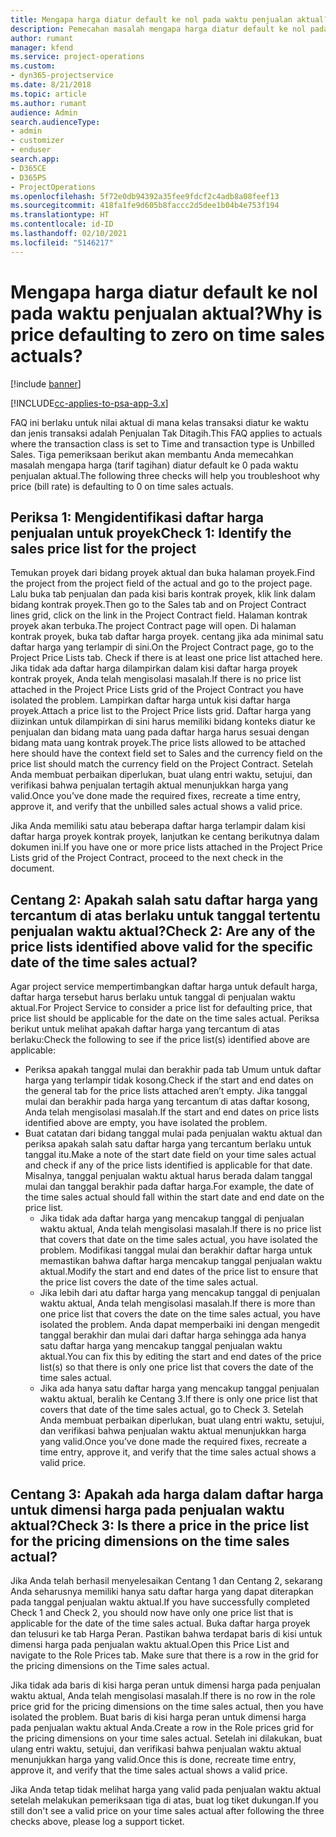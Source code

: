 ```yaml
---
title: Mengapa harga diatur default ke nol pada waktu penjualan aktual?
description: Pemecahan masalah mengapa harga diatur default ke nol pada penjualan waktu aktual.
author: rumant
manager: kfend
ms.service: project-operations
ms.custom:
- dyn365-projectservice
ms.date: 8/21/2018
ms.topic: article
ms.author: rumant
audience: Admin
search.audienceType:
- admin
- customizer
- enduser
search.app:
- D365CE
- D365PS
- ProjectOperations
ms.openlocfilehash: 5f72e0db94392a35fee9fdcf2c4adb8a08feef13
ms.sourcegitcommit: 418fa1fe9d605b8faccc2d5dee1b04b4e753f194
ms.translationtype: HT
ms.contentlocale: id-ID
ms.lasthandoff: 02/10/2021
ms.locfileid: "5146217"
---
```

# <a name="why-is-price-defaulting-to-zero-on-time-sales-actuals"></a><span data-ttu-id="2751a-103">Mengapa harga diatur default ke nol pada waktu penjualan aktual?</span><span class="sxs-lookup"><span data-stu-id="2751a-103">Why is price defaulting to zero on time sales actuals?</span></span>

[!include [banner](../includes/psa-now-project-operations.md)]

[!INCLUDE[cc-applies-to-psa-app-3.x](../includes/cc-applies-to-psa-app-3x.md)]

<span data-ttu-id="2751a-104">FAQ ini berlaku untuk nilai aktual di mana kelas transaksi diatur ke waktu dan jenis transaksi adalah Penjualan Tak Ditagih.</span><span class="sxs-lookup"><span data-stu-id="2751a-104">This FAQ applies to actuals where the transaction class is set to Time and transaction type is Unbilled Sales.</span></span> <span data-ttu-id="2751a-105">Tiga pemeriksaan berikut akan membantu Anda memecahkan masalah mengapa harga (tarif tagihan) diatur default ke 0 pada waktu penjualan aktual.</span><span class="sxs-lookup"><span data-stu-id="2751a-105">The following three checks will help you troubleshoot why price (bill rate) is defaulting to 0 on time sales actuals.</span></span>

## <a name="check-1-identify-the-sales-price-list-for-the-project"></a><span data-ttu-id="2751a-106">Periksa 1: Mengidentifikasi daftar harga penjualan untuk proyek</span><span class="sxs-lookup"><span data-stu-id="2751a-106">Check 1: Identify the sales price list for the project</span></span>

<span data-ttu-id="2751a-107">Temukan proyek dari bidang proyek aktual dan buka halaman proyek.</span><span class="sxs-lookup"><span data-stu-id="2751a-107">Find the project from the project field of the actual and go to the project page.</span></span> <span data-ttu-id="2751a-108">Lalu buka tab penjualan dan pada kisi baris kontrak proyek, klik link dalam bidang kontrak proyek.</span><span class="sxs-lookup"><span data-stu-id="2751a-108">Then go to the Sales tab and on Project Contract lines grid, click on the link in the Project Contract field.</span></span> <span data-ttu-id="2751a-109">Halaman kontrak proyek akan terbuka.</span><span class="sxs-lookup"><span data-stu-id="2751a-109">The project Contract page will open.</span></span> <span data-ttu-id="2751a-110">Di halaman kontrak proyek, buka tab daftar harga proyek. centang jika ada minimal satu daftar harga yang terlampir di sini.</span><span class="sxs-lookup"><span data-stu-id="2751a-110">On the Project Contract page, go to the Project Price Lists tab. Check if there is at least one price list attached here.</span></span> <span data-ttu-id="2751a-111">Jika tidak ada daftar harga dilampirkan dalam kisi daftar harga proyek kontrak proyek, Anda telah mengisolasi masalah.</span><span class="sxs-lookup"><span data-stu-id="2751a-111">If there is no price list attached in the Project Price Lists grid of the Project Contract you have isolated the problem.</span></span> <span data-ttu-id="2751a-112">Lampirkan daftar harga untuk kisi daftar harga proyek.</span><span class="sxs-lookup"><span data-stu-id="2751a-112">Attach a price list to the Project Price lists grid.</span></span> <span data-ttu-id="2751a-113">Daftar harga yang diizinkan untuk dilampirkan di sini harus memiliki bidang konteks diatur ke penjualan dan bidang mata uang pada daftar harga harus sesuai dengan bidang mata uang kontrak proyek.</span><span class="sxs-lookup"><span data-stu-id="2751a-113">The price lists allowed to be attached here should have the context field set to Sales and the currency field on the price list should match the currency field on the Project Contract.</span></span> <span data-ttu-id="2751a-114">Setelah Anda membuat perbaikan diperlukan, buat ulang entri waktu, setujui, dan verifikasi bahwa penjualan tertagih aktual menunjukkan harga yang valid.</span><span class="sxs-lookup"><span data-stu-id="2751a-114">Once you’ve done made the required fixes, recreate a time entry, approve it, and verify that the unbilled sales actual shows a valid price.</span></span> 

<span data-ttu-id="2751a-115">Jika Anda memiliki satu atau beberapa daftar harga terlampir dalam kisi daftar harga proyek kontrak proyek, lanjutkan ke centang berikutnya dalam dokumen ini.</span><span class="sxs-lookup"><span data-stu-id="2751a-115">If you have one or more price lists attached in the Project Price Lists grid of the Project Contract, proceed to the next check in the document.</span></span>

## <a name="check-2-are-any-of-the-price-lists-identified-above-valid-for-the-specific-date-of-the-time-sales-actual"></a><span data-ttu-id="2751a-116">Centang 2: Apakah salah satu daftar harga yang tercantum di atas berlaku untuk tanggal tertentu penjualan waktu aktual?</span><span class="sxs-lookup"><span data-stu-id="2751a-116">Check 2: Are any of the price lists identified above valid for the specific date of the time sales actual?</span></span>

<span data-ttu-id="2751a-117">Agar project service mempertimbangkan daftar harga untuk default harga, daftar harga tersebut harus berlaku untuk tanggal di penjualan waktu aktual.</span><span class="sxs-lookup"><span data-stu-id="2751a-117">For Project Service to consider a price list for defaulting price, that price list should be applicable for the date on the time sales actual.</span></span> <span data-ttu-id="2751a-118">Periksa berikut untuk melihat apakah daftar harga yang tercantum di atas berlaku:</span><span class="sxs-lookup"><span data-stu-id="2751a-118">Check the following to see if the price list(s) identified above are applicable:</span></span>
- <span data-ttu-id="2751a-119">Periksa apakah tanggal mulai dan berakhir pada tab Umum untuk daftar harga yang terlampir tidak kosong.</span><span class="sxs-lookup"><span data-stu-id="2751a-119">Check if the start and end dates on the general tab for the price lists attached aren’t empty.</span></span> <span data-ttu-id="2751a-120">Jika tanggal mulai dan berakhir pada harga yang tercantum di atas daftar kosong, Anda telah mengisolasi masalah.</span><span class="sxs-lookup"><span data-stu-id="2751a-120">If the start and end dates on price lists identified above are empty, you have isolated the problem.</span></span> 
- <span data-ttu-id="2751a-121">Buat catatan dari bidang tanggal mulai pada penjualan waktu aktual dan periksa apakah salah satu daftar harga yang tercantum berlaku untuk tanggal itu.</span><span class="sxs-lookup"><span data-stu-id="2751a-121">Make a note of the start date field on your time sales actual and check if any of the price lists identified is applicable for that date.</span></span> <span data-ttu-id="2751a-122">Misalnya, tanggal penjualan waktu aktual harus berada dalam tanggal mulai dan tanggal berakhir pada daftar harga.</span><span class="sxs-lookup"><span data-stu-id="2751a-122">For example, the date of the time sales actual should fall within the start date and end date on the price list.</span></span> 
    - <span data-ttu-id="2751a-123">Jika tidak ada daftar harga yang mencakup tanggal di penjualan waktu aktual, Anda telah mengisolasi masalah.</span><span class="sxs-lookup"><span data-stu-id="2751a-123">If there is no price list that covers that date on the time sales actual, you have isolated the problem.</span></span> <span data-ttu-id="2751a-124">Modifikasi tanggal mulai dan berakhir daftar harga untuk memastikan bahwa daftar harga mencakup tanggal penjualan waktu aktual.</span><span class="sxs-lookup"><span data-stu-id="2751a-124">Modify the start and end dates of the price list to ensure that the price list covers the date of the time sales actual.</span></span> 
    - <span data-ttu-id="2751a-125">Jika lebih dari atu daftar harga yang mencakup tanggal di penjualan waktu aktual, Anda telah mengisolasi masalah.</span><span class="sxs-lookup"><span data-stu-id="2751a-125">If there is more than one price list that covers the date on the time sales actual, you have isolated the problem.</span></span> <span data-ttu-id="2751a-126">Anda dapat memperbaiki ini dengan mengedit tanggal berakhir dan mulai dari daftar harga sehingga ada hanya satu daftar harga yang mencakup tanggal penjualan waktu aktual.</span><span class="sxs-lookup"><span data-stu-id="2751a-126">You can fix this by editing the start and end dates of the price list(s) so that there is only one price list that covers the date of the time sales actual.</span></span> 
    - <span data-ttu-id="2751a-127">Jika ada hanya satu daftar harga yang mencakup tanggal penjualan waktu aktual, beralih ke Centang 3.</span><span class="sxs-lookup"><span data-stu-id="2751a-127">If there is only one price list that covers that date of the time sales actual, go to Check 3.</span></span>
<span data-ttu-id="2751a-128">Setelah Anda membuat perbaikan diperlukan, buat ulang entri waktu, setujui, dan verifikasi bahwa penjualan waktu aktual menunjukkan harga yang valid.</span><span class="sxs-lookup"><span data-stu-id="2751a-128">Once you’ve done made the required fixes, recreate a time entry, approve it, and verify that the time sales actual shows a valid price.</span></span>

## <a name="check-3-is-there-a-price-in-the-price-list-for-the-pricing-dimensions-on-the-time-sales-actual"></a><span data-ttu-id="2751a-129">Centang 3: Apakah ada harga dalam daftar harga untuk dimensi harga pada penjualan waktu aktual?</span><span class="sxs-lookup"><span data-stu-id="2751a-129">Check 3: Is there a price in the price list for the pricing dimensions on the time sales actual?</span></span>

<span data-ttu-id="2751a-130">Jika Anda telah berhasil menyelesaikan Centang 1 dan Centang 2, sekarang Anda seharusnya memiliki hanya satu daftar harga yang dapat diterapkan pada tanggal penjualan waktu aktual.</span><span class="sxs-lookup"><span data-stu-id="2751a-130">If you have successfully completed Check 1 and Check 2, you should now have only one price list that is applicable for the date of the time sales actual.</span></span> <span data-ttu-id="2751a-131">Buka daftar harga proyek dan telusuri ke tab Harga Peran. Pastikan bahwa terdapat baris di kisi untuk dimensi harga pada penjualan waktu aktual.</span><span class="sxs-lookup"><span data-stu-id="2751a-131">Open this Price List and navigate to the Role Prices tab. Make sure that there is a row in the grid for the pricing dimensions on the Time sales actual.</span></span>

<span data-ttu-id="2751a-132">Jika tidak ada baris di kisi harga peran untuk dimensi harga pada penjualan waktu aktual, Anda telah mengisolasi masalah.</span><span class="sxs-lookup"><span data-stu-id="2751a-132">If there is no row in the role price grid for the pricing dimensions on the time sales actual, then you have isolated the problem.</span></span> <span data-ttu-id="2751a-133">Buat baris di kisi harga peran untuk dimensi harga pada penjualan waktu aktual Anda.</span><span class="sxs-lookup"><span data-stu-id="2751a-133">Create a row in the Role prices grid for the pricing dimensions on your time sales actual.</span></span> <span data-ttu-id="2751a-134">Setelah ini dilakukan, buat ulang entri waktu, setujui, dan verifikasi bahwa penjualan waktu aktual menunjukkan harga yang valid.</span><span class="sxs-lookup"><span data-stu-id="2751a-134">Once this is done, recreate time entry, approve it, and verify that the time sales actual shows a valid price.</span></span>

<span data-ttu-id="2751a-135">Jika Anda tetap tidak melihat harga yang valid pada penjualan waktu aktual setelah melakukan pemeriksaan tiga di atas, buat log tiket dukungan.</span><span class="sxs-lookup"><span data-stu-id="2751a-135">If you still don't see a valid price on your time sales actual after following the three checks above, please log a support ticket.</span></span> 

